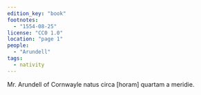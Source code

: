 ```yaml
---
edition_key: "book"
footnotes:
  - "1554-08-25"
license: "CC0 1.0"
location: "page 1"
people:
  - "Arundell"
tags:
  - nativity
---
```

Mr. Arundell of Cornwayle natus circa [horam]
quartam a meridie.
